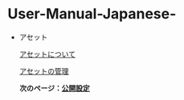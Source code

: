 # User-Manual-Japanese-

        
- アセット
    
    [アセットについて](https://github.com/CS-eukarya/User-Manual-Japanese-/blob/%E3%82%A2%E3%82%BB%E3%83%83%E3%83%88/%E3%82%A2%E3%82%BB%E3%83%83%E3%83%88%E3%81%AB%E3%81%A4%E3%81%84%E3%81%A6.md)
    
    [アセットの管理](https://github.com/CS-eukarya/User-Manual-Japanese-/blob/%E3%82%A2%E3%82%BB%E3%83%83%E3%83%88/%E3%82%A2%E3%82%BB%E3%83%83%E3%83%88%E3%81%AE%E7%AE%A1%E7%90%86.md)

  **次のページ：[公開設定](https://github.com/CS-eukarya/User-Manual-Japanese-/tree/%E5%85%AC%E9%96%8B%E8%A8%AD%E5%AE%9A)**
